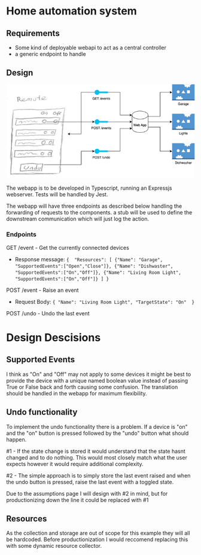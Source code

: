# Home automation system

## Requirements

- Some kind of deployable webapi to act as a central controller
- a generic endpoint to handle 

## Design

<img src="./axcDiagram.drawio.png">

The webapp is to be developed in Typescript, running an Expressjs webserver. Tests will be handled by Jest.

The webapp will have three endpoints as described below handling the forwarding of requests to the components. a stub will be used to define the downstream communication which will just log the action.

### Endpoints
GET /event - Get the currently connected devices
- Response message: `
{ 
    "Resources": [
        {"Name": "Garage", "SupportedEvents":["Open","Close"]},
        {"Name": "Dishwaster", "SupportedEvents":["On","Off"]},
        {"Name": "Living Room Light", "SupportedEvents":["On","Off"]}
    ]
}
`

POST /event - Raise an event
- Request Body: `
{
    "Name": "Living Room Light",
    "TargetState": "On" 
}
`

POST /undo - Undo the last event

# Design Descisions

## Supported Events

I think as "On" and "Off" may not apply to some devices it might be best to provide the device with a unique named boolean value instead of passing True or False back and forth causing some confusion. The translation should be handled in the webapp for maximum flexibility.

## Undo functionality

To implement the undo functionality there is a problem. If a device is "on" and the "on" button is pressed followed by the "undo" button what should happen. 

#1 - If the state change is stored it would understand that the state hasnt changed and to do nothing. This would most closely match what the user expects however it would require additional complexity.

#2 - The simple approach is to simply store the last event raised and when the undo button is pressed, raise the last event with a toggled state.

Due to the assumptions page I will design with #2 in mind, but for productionizing down the line it could be replaced with #1

## Resources

As the collection and storage are out of scope for this example they will all be hardcoded. Before productionization I would reccomend replacing this with some dynamic resource collector.